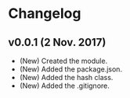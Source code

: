 # Changelog

## v0.0.1 (2 Nov. 2017)
- (New) Created the module.
- (New) Added the package.json.
- (New) Added the hash class.
- (New) Added the .gitignore.